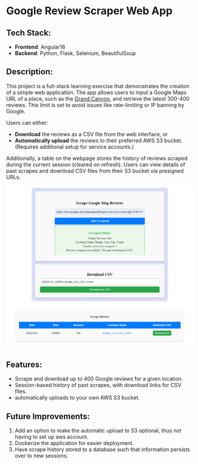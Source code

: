 
# Google Review Scraper Web App

## Tech Stack:
- **Frontend**: Angular18
- **Backend**: Python, Flask, Selenium, BeautifulSoup

## Description:
This project is a full-stack learning exercise that demonstrates the creation of a simple web application. The app allows users to input a Google Maps URL of a place, such as the [Grand Canyon](https://www.google.com/maps/place/Grand+Canyon+National+Park/@36.0917136,-113.5024596,9z/data=!4m16!1m9!3m8!1s0x873312ae759b4d15:0x1f38a9bec9912029!2sGrand+Canyon+National+Park!8m2!3d36.2678855!4d-112.3535253!9m1!1b1!16zL20vMGNucnI!3m5!1s0x873312ae759b4d15:0x1f38a9bec9912029!8m2!3d36.2678855!4d-112.3535253!16zL20vMGNucnI?entry=ttu&g_ep=EgoyMDI0MTAwOS4wIKXMDSoASAFQAw%3D%3D), and retrieve the latest 300-400 reviews. This limit is set to avoid issues like rate-limiting or IP banning by Google.

Users can either:
- **Download** the reviews as a CSV file from the web interface, or
- **Automatically upload** the reviews to their preferred AWS S3 bucket. (Requires additional setup for service accounts.)

Additionally, a table on the webpage stores the history of reviews scraped during the current session (cleared on refresh). Users can view details of past scrapes and download CSV files from their S3 bucket via presigned URLs.

![picture of homepage](https://github.com/ChiaYunhan/GoogleReveiwScraper-flask-angular/blob/main/homepage.png?raw=true)

## Features:
- Scrape and download up to 400 Google reviews for a given location.
- Session-based history of past scrapes, with download links for CSV files.
- automatically uploads to your own AWS S3 bucket.

## Future Improvements:
1. Add an option to make the automatic upload to S3 optional, thus not having to set up aws account.
2. Dockerize the application for easier deployment.
3. Have scrape history stored to a database such that information persists over to new sessions.

